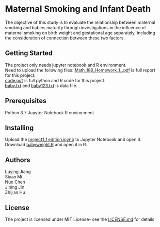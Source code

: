 # Maternal Smoking and Infant Death
The objective of this study is to evaluate the relationship between maternal smoking and
babies maturity through investigations in the influence of maternal smoking on birth weight and
gestational age separately, including the consideration of connection between these two factors.

## Getting Started
The project only needs jupyter notebook and R environment.  
Need to upload the following files:
[Math_189_Homework_1_.pdf](Math_189_Homework_1_.pdf) is full report for this project.   
[code.pdf](code.pdf) is full python and R code for this project.  
[baby.txt](baby.txt) and [baby123.txt](baby123.txt) is data file.


## Prerequisites
Python 3.7
Jupyter Notebook
R environment

## Installing
Upload the [project1_1 edition.ipynb](project1_1edition.ipynb) to Jupyter Notebook and open it.  
Download [babyweight.R](HW1.R) and open it in R.

## Authors
Luying Jiang  
Siyao Mi  
Nuo Chen   
Jining Jin  
Zhijian Hu

## License
The project is licensed under MIT License- see the [LICENSE.md](LICENSE.md) for details

